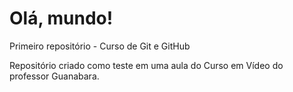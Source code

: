 # Olá, mundo!
Primeiro repositório - Curso de Git e GitHub

Repositório criado como teste em uma aula do Curso em Vídeo do professor Guanabara.
